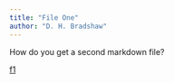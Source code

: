 ```yaml
---
title: "File One"
author: "D. H. Bradshaw"
---
```


How do you get a second markdown file?

[f1](f1.md)
